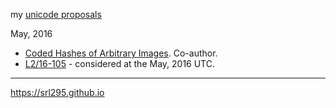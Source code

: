 my [unicode proposals](http://www.unicode.org/pending/docsubmit.html)

May, 2016
* [Coded Hashes of Arbitrary Images](unicode-image-hash.pdf). Co-author.
 * [L2/16-105](http://www.unicode.org/L2/L2016/16105-unicode-image-hash.pdf) - considered at the May, 2016 UTC.

-----
https://srl295.github.io
